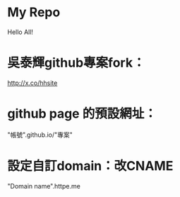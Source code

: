 # My Repo

Hello All!

# 吳泰輝github專案fork：
http://x.co/hhsite

# github page 的預設網址：
"帳號".github.io/"專案"

# 設定自訂domain：改CNAME
"Domain name".httpe.me
